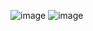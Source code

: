 ![image](https://github.com/user-attachments/assets/728ce571-cd98-47b4-9d59-aa1be6357d45)
![image](https://github.com/user-attachments/assets/de585e06-8a0b-4919-9ade-23a06eaa67e4)
